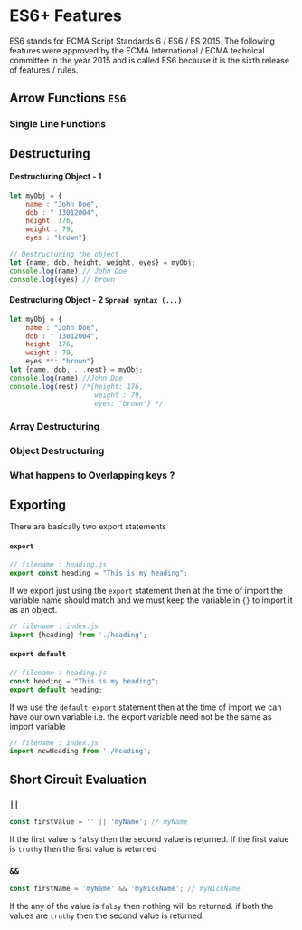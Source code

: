 # ES6+ Features
ES6 stands for ECMA Script Standards 6 / ES6 / ES 2015. The following features were approved by the ECMA International / ECMA technical committee in the year 2015 and is called ES6 because it is the sixth release of features / rules.

## Arrow Functions `ES6`
### Single Line Functions


## Destructuring 
#### Destructuring Object - 1

```jsx
let myObj = {
    name : "John Doe",
    dob : " 13012004",
    height: 176,
    weight : 79,
    eyes : "brown"}

// Destructuring the object 
let {name, dob, height, weight, eyes} = myObj;
console.log(name) // John Doe
console.log(eyes) // brown
```

#### Destructuring Object - 2 `Spread syntax (...)`

```jsx
let myObj = {
    name : "John Doe",
    dob : " 13012004",
    height: 176,
    weight : 79,
    eyes **: "brown"}
let {name, dob, ...rest} = myObj;
console.log(name) //John Doe
console.log(rest) /*{height: 176,
                     weight : 79,
                     eyes: "brown"} */
```
### Array Destructuring
### Object Destructuring
### What happens to Overlapping keys ?

## Exporting 
There are basically two export statements

#### `export`

```jsx
// filename : heading.js
export const heading = "This is my heading";
```

If we export just using the `export` statement then at the time of import the variable name should match and we must keep the variable in `{}` to import it as an object.

```jsx
// filename : index.js
import {heading} from './heading';
```

#### `export default`

```jsx
// filename : heading.js
const heading = "This is my heading";
export default heading;
```

If we use the `default export` statement then at the time of import we can have our own variable i.e. the export variable need not be the same as import variable

```jsx
// filename : index.js
import newHeading from './heading';
```

## Short Circuit Evaluation
### `||`

```jsx
const firstValue = '' || 'myName'; // myName
```
If the first value is `falsy` then the second value is returned. If the first value is `truthy` then the first value is returned
### `&&`

```jsx
const firstName = 'myName' && 'myNickName'; // myNickName
```
If the any of the value is `falsy` then nothing will be returned. if both the values are `truthy` then the second value is returned.